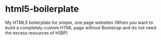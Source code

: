 # html5-boilerplate
My HTML5 boilerplate for simple, one page websites
(When you want to build a completely custom HTML page without Bootstrap and do not need the excess resources of h5BP)
